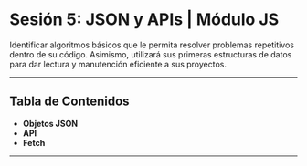 # Sesión 5: JSON y APIs | Módulo JS

Identificar algoritmos básicos que le permita resolver problemas repetitivos dentro de su código. Asimismo, utilizará sus primeras estructuras de datos para dar  lectura y manutención eficiente a sus proyectos.


***

## Tabla de Contenidos
  
  - **Objetos JSON**
  - **API**
  - **Fetch**

  <hr>

